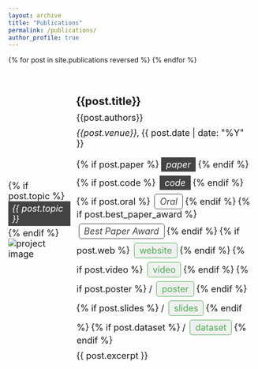 ```yaml
---
layout: archive
title: "Publications"
permalink: /publications/
author_profile: true
---
```


<table style="width:100%; border:0; border-spacing:0; border-collapse:separate; margin-right:auto; margin-left:auto; font-size:18px;">
  {% for post in site.publications reversed %}
  <tr>
    <td style="border: none; padding:0; width:25%; vertical-align:middle; max-width:100px; max-height:100px;">
  <!-- 이미지 & 토픽 컨테이너 -->
  <div style="display: inline-block; margin:0; padding:0;">
    {% if post.topic %}
      <!-- Topic 배지: 시크한 회색 박스, 바로 위에 붙임 -->
      <div style="background-color:#444; color:#fff; font-style: italic; 
                  border:none; border-radius:0; padding:4px 8px; 
                  margin-bottom:4px; display:inline-block;">
        {{ post.topic }}
      </div>
    {% endif %}
    <!-- 실제 이미지 -->
    <img src="/{{post.image}}" alt="project image" 
         style="display:block; width:auto; height:auto; max-width:100%; margin:0; padding:0;" />
  </div>
</td>
    <td style="border: none; padding:2.5%; width:75%; vertical-align:middle;">
      <h3 style="font-size:22px; margin-bottom:10px;">{{post.title}}</h3>
      <div style="margin-bottom:10px;">{{post.authors}}</div>
      <div style="margin-bottom:10px;"><em>{{post.venue}}</em>, {{ post.date | date: "%Y" }}</div>
      <div style="margin-bottom:10px;">
        {% if post.paper %}
          <a href="{{post.paper}}"
             style="
               font-style: italic;
               background-color: #444;
               color: #fff;
               border: none;
               border-radius: 0;
               padding: 4px 10px;
               text-align: center;
               text-decoration: none;
               display: inline-block;
               margin-top: 8px;
             ">
            paper
          </a>
        {% endif %}
        {% if post.code %}
          <a href="{{post.code}}"
             style="
               font-style: italic;
               background-color: #444;
               color: #fff;
               border: none;
               border-radius: 0;
               padding: 4px 10px;
               text-align: center;
               text-decoration: none;
               display: inline-block;
               margin-left: 4px;
               margin-top: 8px;
             ">
            code
          </a>
        {% endif %}
        {% if post.oral %}
          <span style="font-style: italic; background-color:#fff; color:#444; border:1px solid #444; border-radius:5px; padding:4px 10px; text-align:center; display:inline-block; margin-left:4px; margin-top:8px;">
            Oral
          </span>
        {% endif %}
        {% if post.best_paper_award %}
          <span style="font-style: italic; background-color:#fff; color:#444; border:1px solid #444; border-radius:5px; padding:4px 10px; text-align:center; display:inline-block; margin-left:4px; margin-top:8px;">
            Best Paper Award
          </span>
        {% endif %}
        {% if post.web %}
          <a href="{{post.web}}" style="background-color:#f0f0f0; color:#4CAF50; border:1px solid #4CAF50; padding:4px 10px; text-align:center; text-decoration:none; display:inline-block; margin-left:4px; margin-top:8px; border-radius:5px;">website</a>
        {% endif %}
        {% if post.video %}
          <a href="{{post.video}}" style="background-color:#f0f0f0; color:#4CAF50; border:1px solid #4CAF50; padding:4px 10px; text-align:center; text-decoration:none; display:inline-block; margin-left:4px; margin-top:8px; border-radius:5px;">video</a>
        {% endif %}
        {% if post.poster %}
          / <a href="{{post.poster}}" style="background-color:#f0f0f0; color:#4CAF50; border:1px solid #4CAF50; padding:4px 10px; text-align:center; text-decoration:none; display:inline-block; margin-left:4px; margin-top:8px; border-radius:5px;">poster</a>
        {% endif %}
        {% if post.slides %}
          / <a href="{{post.slides}}" style="background-color:#f0f0f0; color:#4CAF50; border:1px solid #4CAF50; padding:4px 10px; text-align:center; text-decoration:none; display:inline-block; margin-left:4px; margin-top:8px; border-radius:5px;">slides</a>
        {% endif %}
        {% if post.dataset %}
          / <a href="{{post.dataset}}" style="background-color:#f0f0f0; color:#4CAF50; border:1px solid #4CAF50; padding:4px 10px; text-align:center; text-decoration:none; display:inline-block; margin-left:4px; margin-top:8px; border-radius:5px;">dataset</a>
        {% endif %}
      </div>
      <div>
        {{ post.excerpt }}
      </div>
    </td>
  </tr>
  {% endfor %}
</table>
